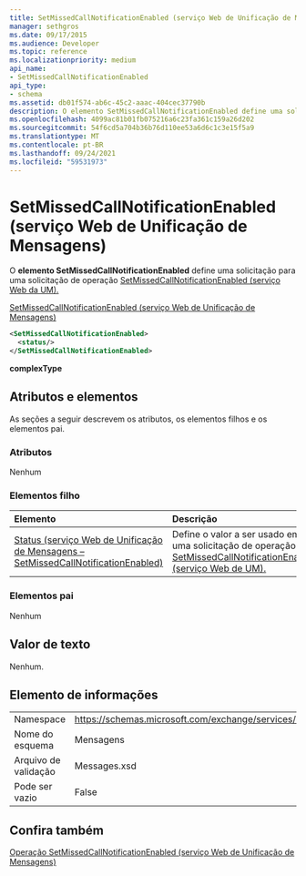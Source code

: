 ```yaml
---
title: SetMissedCallNotificationEnabled (serviço Web de Unificação de Mensagens)
manager: sethgros
ms.date: 09/17/2015
ms.audience: Developer
ms.topic: reference
ms.localizationpriority: medium
api_name:
- SetMissedCallNotificationEnabled
api_type:
- schema
ms.assetid: db01f574-ab6c-45c2-aaac-404cec37790b
description: O elemento SetMissedCallNotificationEnabled define uma solicitação para uma solicitação de operação SetMissedCallNotificationEnabled (serviço Web da UM).
ms.openlocfilehash: 4099ac81b01fb075216a6c23fa361c159a26d202
ms.sourcegitcommit: 54f6cd5a704b36b76d110ee53a6d6c1c3e15f5a9
ms.translationtype: MT
ms.contentlocale: pt-BR
ms.lasthandoff: 09/24/2021
ms.locfileid: "59531973"
---
```

# <a name="setmissedcallnotificationenabled-um-web-service"></a>SetMissedCallNotificationEnabled (serviço Web de Unificação de Mensagens)

O **elemento SetMissedCallNotificationEnabled** define uma solicitação para uma solicitação de operação [SetMissedCallNotificationEnabled (serviço Web da UM).](setmissedcallnotificationenabled-operation-um-web-service.md) 
  
[SetMissedCallNotificationEnabled (serviço Web de Unificação de Mensagens)](setmissedcallnotificationenabled-um-web-service.md)
  
```xml
<SetMissedCallNotificationEnabled>
  <status/> 
</SetMissedCallNotificationEnabled>
```

 **complexType**
## <a name="attributes-and-elements"></a>Atributos e elementos

As seções a seguir descrevem os atributos, os elementos filhos e os elementos pai.
  
### <a name="attributes"></a>Atributos

Nenhum
  
### <a name="child-elements"></a>Elementos filho

|**Elemento**|**Descrição**|
|:-----|:-----|
|[Status (serviço Web de Unificação de Mensagens – SetMissedCallNotificationEnabled)](status-um-web-servicesetmissedcallnotificationenabled.md) <br/> |Define o valor a ser usado em uma solicitação de operação [SetMissedCallNotificationEnabled (serviço Web de UM).](setmissedcallnotificationenabled-operation-um-web-service.md)  <br/> |
   
### <a name="parent-elements"></a>Elementos pai

Nenhum
  
## <a name="text-value"></a>Valor de texto

Nenhum.
  
## <a name="element-information"></a>Elemento de informações

|||
|:-----|:-----|
|Namespace  <br/> |https://schemas.microsoft.com/exchange/services/2006/messages  <br/> |
|Nome do esquema  <br/> |Mensagens  <br/> |
|Arquivo de validação  <br/> |Messages.xsd  <br/> |
|Pode ser vazio  <br/> |False  <br/> |
   
## <a name="see-also"></a>Confira também



[Operação SetMissedCallNotificationEnabled (serviço Web de Unificação de Mensagens)](setmissedcallnotificationenabled-operation-um-web-service.md)

